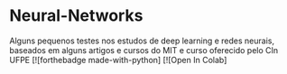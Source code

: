 # Neural-Networks
Alguns pequenos testes nos estudos de deep learning e redes neurais, baseados em alguns artigos e cursos do MIT e curso oferecido pelo CIn UFPE
[![forthebadge made-with-python]
[![Open In Colab]

